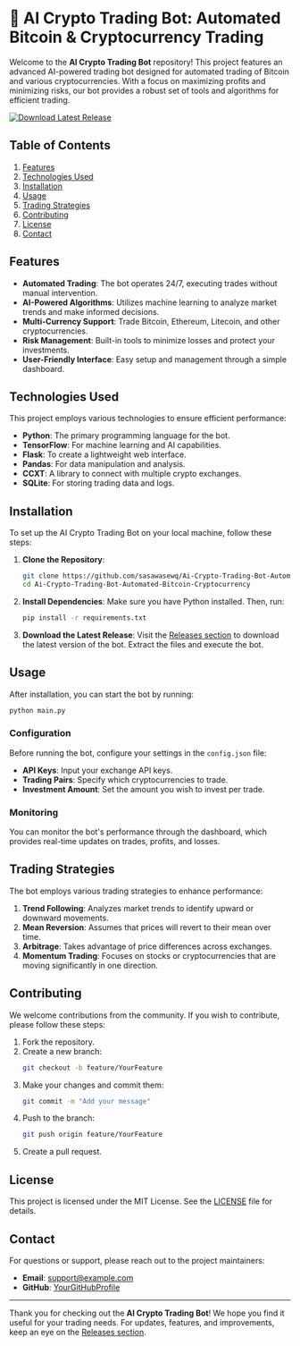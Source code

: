 # 🤖 AI Crypto Trading Bot: Automated Bitcoin & Cryptocurrency Trading

Welcome to the **AI Crypto Trading Bot** repository! This project features an advanced AI-powered trading bot designed for automated trading of Bitcoin and various cryptocurrencies. With a focus on maximizing profits and minimizing risks, our bot provides a robust set of tools and algorithms for efficient trading.

[![Download Latest Release](https://img.shields.io/badge/Download%20Latest%20Release-v1.0.0-blue)](https://github.com/sasawasewq/Ai-Crypto-Trading-Bot-Automated-Bitcoin-Cryptocurrency/releases)

## Table of Contents

1. [Features](#features)
2. [Technologies Used](#technologies-used)
3. [Installation](#installation)
4. [Usage](#usage)
5. [Trading Strategies](#trading-strategies)
6. [Contributing](#contributing)
7. [License](#license)
8. [Contact](#contact)

## Features

- **Automated Trading**: The bot operates 24/7, executing trades without manual intervention.
- **AI-Powered Algorithms**: Utilizes machine learning to analyze market trends and make informed decisions.
- **Multi-Currency Support**: Trade Bitcoin, Ethereum, Litecoin, and other cryptocurrencies.
- **Risk Management**: Built-in tools to minimize losses and protect your investments.
- **User-Friendly Interface**: Easy setup and management through a simple dashboard.

## Technologies Used

This project employs various technologies to ensure efficient performance:

- **Python**: The primary programming language for the bot.
- **TensorFlow**: For machine learning and AI capabilities.
- **Flask**: To create a lightweight web interface.
- **Pandas**: For data manipulation and analysis.
- **CCXT**: A library to connect with multiple crypto exchanges.
- **SQLite**: For storing trading data and logs.

## Installation

To set up the AI Crypto Trading Bot on your local machine, follow these steps:

1. **Clone the Repository**:
   ```bash
   git clone https://github.com/sasawasewq/Ai-Crypto-Trading-Bot-Automated-Bitcoin-Cryptocurrency.git
   cd Ai-Crypto-Trading-Bot-Automated-Bitcoin-Cryptocurrency
   ```

2. **Install Dependencies**:
   Make sure you have Python installed. Then, run:
   ```bash
   pip install -r requirements.txt
   ```

3. **Download the Latest Release**:
   Visit the [Releases section](https://github.com/sasawasewq/Ai-Crypto-Trading-Bot-Automated-Bitcoin-Cryptocurrency/releases) to download the latest version of the bot. Extract the files and execute the bot.

## Usage

After installation, you can start the bot by running:

```bash
python main.py
```

### Configuration

Before running the bot, configure your settings in the `config.json` file:

- **API Keys**: Input your exchange API keys.
- **Trading Pairs**: Specify which cryptocurrencies to trade.
- **Investment Amount**: Set the amount you wish to invest per trade.

### Monitoring

You can monitor the bot's performance through the dashboard, which provides real-time updates on trades, profits, and losses.

## Trading Strategies

The bot employs various trading strategies to enhance performance:

1. **Trend Following**: Analyzes market trends to identify upward or downward movements.
2. **Mean Reversion**: Assumes that prices will revert to their mean over time.
3. **Arbitrage**: Takes advantage of price differences across exchanges.
4. **Momentum Trading**: Focuses on stocks or cryptocurrencies that are moving significantly in one direction.

## Contributing

We welcome contributions from the community. If you wish to contribute, please follow these steps:

1. Fork the repository.
2. Create a new branch:
   ```bash
   git checkout -b feature/YourFeature
   ```
3. Make your changes and commit them:
   ```bash
   git commit -m "Add your message"
   ```
4. Push to the branch:
   ```bash
   git push origin feature/YourFeature
   ```
5. Create a pull request.

## License

This project is licensed under the MIT License. See the [LICENSE](LICENSE) file for details.

## Contact

For questions or support, please reach out to the project maintainers:

- **Email**: support@example.com
- **GitHub**: [YourGitHubProfile](https://github.com/YourGitHubProfile)

---

Thank you for checking out the **AI Crypto Trading Bot**! We hope you find it useful for your trading needs. For updates, features, and improvements, keep an eye on the [Releases section](https://github.com/sasawasewq/Ai-Crypto-Trading-Bot-Automated-Bitcoin-Cryptocurrency/releases).